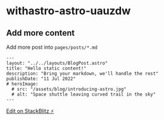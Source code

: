 # withastro-astro-uauzdw

## Add more content

Add more post into `pages/posts/*.md` 

```
---
layout: "../../layouts/BlogPost.astro"
title: "Hello static content!"
description: "Bring your markdown, we'll handle the rest"
publishDate: "11 Jul 2022"
# heroImage:
  # src: "/assets/blog/introducing-astro.jpg"
  # alt: "Space shuttle leaving curved trail in the sky"
---
```

[Edit on StackBlitz ⚡️](https://stackblitz.com/edit/withastro-astro-uauzdw)